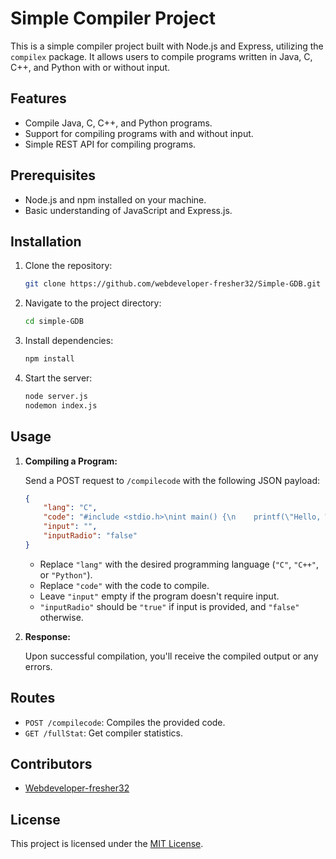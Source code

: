 # Simple Compiler Project

This is a simple compiler project built with Node.js and Express, utilizing the `compilex` package. It allows users to compile programs written in Java, C, C++, and Python with or without input.

## Features

- Compile Java, C, C++, and Python programs.
- Support for compiling programs with and without input.
- Simple REST API for compiling programs.

## Prerequisites

- Node.js and npm installed on your machine.
- Basic understanding of JavaScript and Express.js.

## Installation

1. Clone the repository:

    ```bash
    git clone https://github.com/webdeveloper-fresher32/Simple-GDB.git
    ```

2. Navigate to the project directory:

    ```bash
    cd simple-GDB
    ```

3. Install dependencies:

    ```bash
    npm install
    ```

4. Start the server:

    ```bash
    node server.js
    nodemon index.js
    ```

## Usage

1. **Compiling a Program:**

    Send a POST request to `/compilecode` with the following JSON payload:

    ```json
    {
        "lang": "C",
        "code": "#include <stdio.h>\nint main() {\n    printf(\"Hello, World!\\n\");\n    return 0;\n}",
        "input": "",
        "inputRadio": "false"
    }
    ```

    - Replace `"lang"` with the desired programming language (`"C"`, `"C++"`, or `"Python"`).
    - Replace `"code"` with the code to compile.
    - Leave `"input"` empty if the program doesn't require input.
    - `"inputRadio"` should be `"true"` if input is provided, and `"false"` otherwise.

2. **Response:**

    Upon successful compilation, you'll receive the compiled output or any errors.

## Routes

- `POST /compilecode`: Compiles the provided code.
- `GET /fullStat`: Get compiler statistics.

## Contributors

- [Webdeveloper-fresher32](https://github.com/webdeveloper-fresher32)

## License

This project is licensed under the [MIT License](LICENSE).

